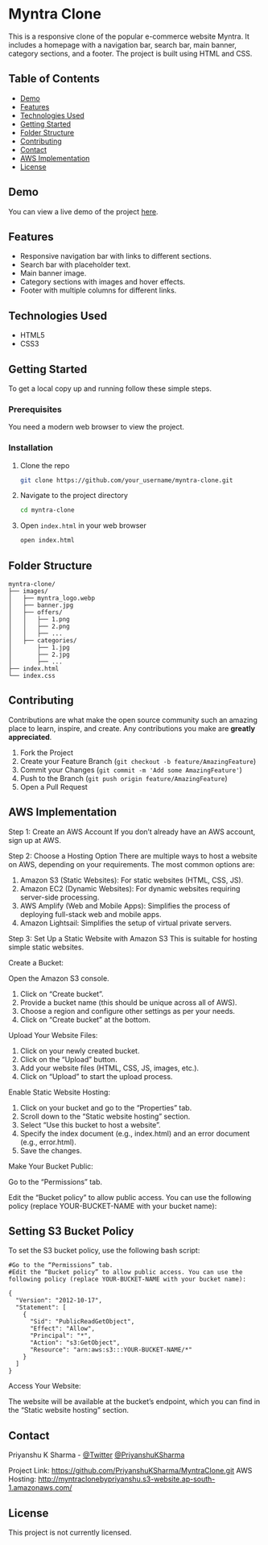 # Myntra Clone

This is a responsive clone of the popular e-commerce website Myntra. It includes a homepage with a navigation bar, search bar, main banner, category sections, and a footer. The project is built using HTML and CSS.

## Table of Contents

- [Demo](#demo)
- [Features](#features)
- [Technologies Used](#technologies-used)
- [Getting Started](#getting-started)
- [Folder Structure](#folder-structure)
- [Contributing](#contributing)
- [Contact](#contact)
- [AWS Implementation](#aws-implementation)
- [License](#license)

## Demo

You can view a live demo of the project [here](https://priyanshuksharma.github.io/MyntraClone/).


## Features

- Responsive navigation bar with links to different sections.
- Search bar with placeholder text.
- Main banner image.
- Category sections with images and hover effects.
- Footer with multiple columns for different links.

## Technologies Used

- HTML5
- CSS3

## Getting Started

To get a local copy up and running follow these simple steps.

### Prerequisites

You need a modern web browser to view the project.

### Installation

1. Clone the repo
   ```sh
   git clone https://github.com/your_username/myntra-clone.git
   ```
2. Navigate to the project directory
   ```sh
   cd myntra-clone
   ```
3. Open `index.html` in your web browser
   ```sh
   open index.html
   ```

## Folder Structure

```
myntra-clone/
├── images/
│   ├── myntra_logo.webp
│   ├── banner.jpg
│   ├── offers/
│   │   ├── 1.png
│   │   ├── 2.png
│   │   ├── ...
│   ├── categories/
│       ├── 1.jpg
│       ├── 2.jpg
│       ├── ...
├── index.html
└── index.css
```

## Contributing

Contributions are what make the open source community such an amazing place to learn, inspire, and create. Any contributions you make are **greatly appreciated**.

1. Fork the Project
2. Create your Feature Branch (`git checkout -b feature/AmazingFeature`)
3. Commit your Changes (`git commit -m 'Add some AmazingFeature'`)
4. Push to the Branch (`git push origin feature/AmazingFeature`)
5. Open a Pull Request


## AWS Implementation

Step 1: Create an AWS Account
If you don’t already have an AWS account, sign up at AWS.

Step 2: Choose a Hosting Option
There are multiple ways to host a website on AWS, depending on your requirements. The most common options are:

1. Amazon S3 (Static Websites): For static websites (HTML, CSS, JS).
2. Amazon EC2 (Dynamic Websites): For dynamic websites requiring server-side processing.
3. AWS Amplify (Web and Mobile Apps): Simplifies the process of deploying full-stack web and mobile apps.
4. Amazon Lightsail: Simplifies the setup of virtual private servers.

Step 3: Set Up a Static Website with Amazon S3
This is suitable for hosting simple static websites.

Create a Bucket:

Open the Amazon S3 console.
1. Click on “Create bucket”.
2. Provide a bucket name (this should be unique across all of AWS).
3. Choose a region and configure other settings as per your needs.
4. Click on “Create bucket” at the bottom.

Upload Your Website Files:

1. Click on your newly created bucket.
2. Click on the “Upload” button.
3. Add your website files (HTML, CSS, JS, images, etc.).
4. Click on “Upload” to start the upload process.

Enable Static Website Hosting:

1. Click on your bucket and go to the “Properties” tab.
2. Scroll down to the “Static website hosting” section.
3. Select “Use this bucket to host a website”.
4. Specify the index document (e.g., index.html) and an error document (e.g., error.html).
5. Save the changes.

Make Your Bucket Public:

Go to the “Permissions” tab.

Edit the “Bucket policy” to allow public access. You can use the following policy (replace YOUR-BUCKET-NAME with your bucket name):

## Setting S3 Bucket Policy

To set the S3 bucket policy, use the following bash script:

```
#Go to the “Permissions” tab.
#Edit the “Bucket policy” to allow public access. You can use the following policy (replace YOUR-BUCKET-NAME with your bucket name):

{
  "Version": "2012-10-17",
  "Statement": [
    {
      "Sid": "PublicReadGetObject",
      "Effect": "Allow",
      "Principal": "*",
      "Action": "s3:GetObject",
      "Resource": "arn:aws:s3:::YOUR-BUCKET-NAME/*"
    }
  ]
}
```
Access Your Website:

The website will be available at the bucket’s endpoint, which you can find in the “Static website hosting” section.

## Contact

Priyanshu K Sharma - [@Twitter](https://x.com/itspriyanshuks)
            [@PriyanshuKSharma](https://github.com/PriyanshuKSharma)

Project Link: https://github.com/PriyanshuKSharma/MyntraClone.git 
AWS Hosting: http://myntraclonebypriyanshu.s3-website.ap-south-1.amazonaws.com/

## License
This project is not currently licensed.

